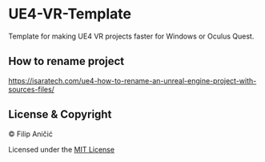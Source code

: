 # UE4-VR-Template
Template for making UE4 VR projects faster for Windows or Oculus Quest.


## How to rename project
https://isaratech.com/ue4-how-to-rename-an-unreal-engine-project-with-sources-files/




## License & Copyright
© Filip Aničić

Licensed under the [MIT License](LICENSE)
